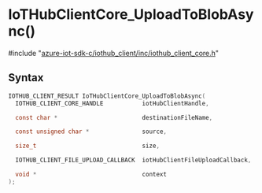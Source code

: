 # IoTHubClientCore_UploadToBlobAsync()

\#include "[azure-iot-sdk-c/iothub_client/inc/iothub_client_core.h](../iot-c-ref-iothub-client-core-h.md)"  

## Syntax

```C
IOTHUB_CLIENT_RESULT IoTHubClientCore_UploadToBlobAsync(
  IOTHUB_CLIENT_CORE_HANDLE           iotHubClientHandle,

  const char *                        destinationFileName,

  const unsigned char *               source,

  size_t                              size,

  IOTHUB_CLIENT_FILE_UPLOAD_CALLBACK  iotHubClientFileUploadCallback,

  void *                              context
);
```

